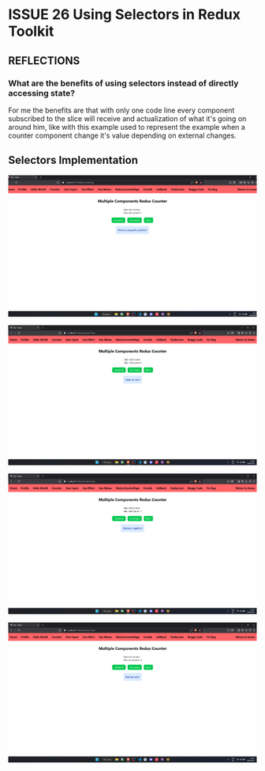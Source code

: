 # ISSUE 26 Using Selectors in Redux Toolkit

## REFLECTIONS

### What are the benefits of using selectors instead of directly accessing state?

For me the benefits are that with only one code line every component subscribed
to the slice will receive and actualization of what it's going on around him,
like with this example used to represent the example when a counter component
change it's value depending on external changes.

## Selectors Implementation

![Selectors Implementation](assets/1.png)

![Selectors Implementation](assets/2.png)

![Selectors Implementation](assets/3.png)

![Selectors Implementation](assets/4.png)
